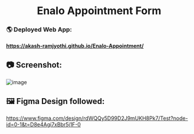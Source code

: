 <h1 align="center">Enalo Appointment Form</h1>

### 🌎 Deployed Web App:
#### https://akash-ramjyothi.github.io/Enalo-Appointment/

## 📷 Screenshot:
![image](https://github.com/user-attachments/assets/b8fdf821-efa0-45fa-8653-d60db399c143)

## 🖼️ Figma Design followed:
https://www.figma.com/design/rdWQQy5D99D2J9mUKH8Pk7/Test?node-id=0-1&t=D8e4Agi7xBbr5j1F-0
